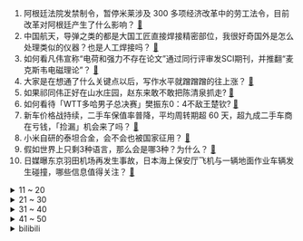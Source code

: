 1. 阿根廷法院发禁制令，暂停米莱涉及 300 多项经济改革中的劳工法令，目前改革对阿根廷产生了什么影响？ [:link:](https://www.zhihu.com/question/638179240)
2. 中国航天，导弹之类的都是大国工匠直接焊接精密部位，我很好奇国外是怎么处理类似的仪器？也是人工焊接吗？ [:link:](https://www.zhihu.com/question/624526537)
3. 如何看凡伟宣称“电荷和强力不存在论文”通过同行评审发SCI期刊，并推翻“麦克斯韦电磁理论”？ [:link:](https://www.zhihu.com/question/637979273)
4. 大家是在想通了什么关键点以后，写作水平就蹭蹭蹭的往上涨？ [:link:](https://www.zhihu.com/question/633733382)
5. 如果祁同伟正好在山水庄园，赵东来敢不敢把陈清泉抓走? [:link:](https://www.zhihu.com/question/637603235)
6. 如何看待「WTT多哈男子总决赛」樊振东0：4不敌王楚钦? [:link:](https://www.zhihu.com/question/638267561)
7. 新车价格战持续，二手车保值率普降，平均周转期超 60 天，超九成二手车商在亏钱，「捡漏」机会来了吗？ [:link:](https://www.zhihu.com/question/638295345)
8. 小米自研的泰坦合金，会不会也被国家征用？ [:link:](https://www.zhihu.com/question/637522115)
9. 假如世界上只剩3种语言，那么会是哪3种？为什么？ [:link:](https://www.zhihu.com/question/20209032)
10. 日媒曝东京羽田机场再发生事故，日本海上保安厅飞机与一辆地面作业车辆发生碰撞，哪些信息值得关注？ [:link:](https://www.zhihu.com/question/638372908)
<details>
<summary>11 ~ 20</summary>

11. 有博主爆料流浪 16 年留美博士曾从事物理研究，发表过 32 篇 SCI，哪些信息值得关注？ [:link:](https://www.zhihu.com/question/638205333)
12. 以色列驻英国大使称支持摧毁整个加沙「日本被美国轰炸完不也好好的」，如何评价该言论？ [:link:](https://www.zhihu.com/question/638336701)
13. 日本石川县宣布进入紧急状态，紧急状态意味着什么？为何这个时间点宣布进入该状态？ [:link:](https://www.zhihu.com/question/638375495)
14. 报道称美国一航班起飞后不久紧急降落，一扇窗户和一部分机身失踪，波音回应正在调查，哪些信息值得关注？ [:link:](https://www.zhihu.com/question/638355271)
15. 学习无效的原因有哪些？ [:link:](https://www.zhihu.com/question/530791286)
16. 日核电站地震受损情况比公布的严重，相关设备的漏油量是原先公布的 5 倍多，有何影响？哪些信息值得关注？ [:link:](https://www.zhihu.com/question/638357968)
17. 为什么佐助后期不用蛇系忍术了? [:link:](https://www.zhihu.com/question/611005792)
18. 电视剧《繁花》第 23-24 集拍得如何？有哪些值得关注的剧情点？ [:link:](https://www.zhihu.com/question/638393222)
19. 如何筛选出适合做科研的学生呢？ [:link:](https://www.zhihu.com/question/638093236)
20. 如果一辈子只吃荤，不吃素会怎样？ [:link:](https://www.zhihu.com/question/637634220)
</details>
<details>
<summary>21 ~ 30</summary>

21. 日本能登地区地震已造成 126 人死亡，后续救援重点有哪些？ [:link:](https://www.zhihu.com/question/638358278)
22. 《权力的游戏》中胖子山姆人聪明，爱读书，为什么他的父亲却鄙视他、憎恨他？ [:link:](https://www.zhihu.com/question/549467833)
23. 大学教授的社会地位如何？ [:link:](https://www.zhihu.com/question/321176129)
24. 如何评价 2024 年 1 月浙江高考首考？ [:link:](https://www.zhihu.com/question/637868939)
25. 羽田机场撞机事故中日航客机的话音记录器已被找到，将为事故调查带来哪些帮助？ [:link:](https://www.zhihu.com/question/638384012)
26. 美国总统拜登开始 2024 年大选竞选活动，有哪些信息值得关注？ [:link:](https://www.zhihu.com/question/638298466)
27. 过去的一年，开源大模型真的比闭源的大模型取得了更多的进展和成就么？ [:link:](https://www.zhihu.com/question/638342075)
28. 小美人鱼为什么不和王子极限一换一，为他付出牺牲献祭，没得到爱的回馈，攒够了失望，救命之恩当以身相许? [:link:](https://www.zhihu.com/question/637905556)
29. 美军一架 B-1 轰炸机试图降落时坠毁，事发时正执行训练任务，具体情况如何？ [:link:](https://www.zhihu.com/question/638173238)
30. 日本专家估算能登半岛地震所致损失或超 8000 亿日元，对于当地经济影响有多大？哪些信息值得关注？ [:link:](https://www.zhihu.com/question/638357977)
</details>
<details>
<summary>31 ~ 40</summary>

31. 美最高法院同意审查科罗拉多州「取消特朗普大选资格」的裁决，释放出哪些信号？ [:link:](https://www.zhihu.com/question/638337996)
32. 日本石川县能登半岛又连发 5.3 级、4.5 级地震，目前情况如何？是否与此前地震有关？ [:link:](https://www.zhihu.com/question/638300544)
33. ChatGPT 大火， AI 时代的到来，我们到底是该焦虑还是该欣喜？ [:link:](https://www.zhihu.com/question/638262790)
34. 2023 德玛西亚杯总决赛 BLG 3:0 击败 JDG 夺得冠军，如何评价这场比赛？ [:link:](https://www.zhihu.com/question/638363682)
35. 美国阿拉斯加航空公司宣布暂时停飞 65 架波音 737 MAX 9 飞机，哪些信息值得关注？ [:link:](https://www.zhihu.com/question/638357366)
36. 3天揽金近60亿！哈尔滨为何能接住这「泼天的富贵」？哈尔滨旅游热会是昙花一现吗？对此你怎么看？ [:link:](https://www.zhihu.com/question/638358330)
37. 宋朝之前连棉被都没有，零下几十度的寒冬，古人是怎么熬过去的？ [:link:](https://www.zhihu.com/question/637934776)
38. 如果能回到高三，你最想给那个时候的自己说什么? [:link:](https://www.zhihu.com/question/633489774)
39. 《繁花》中的「不响」是什么意思？ [:link:](https://www.zhihu.com/question/638335135)
40. 自媒体博主说 HR 让她不要对工作有期待，期待是毒药，你认为打工人到底应不应该在工作当中追逐意义感？ [:link:](https://www.zhihu.com/question/638262931)
</details>
<details>
<summary>41 ~ 50</summary>

41. 过于理性，缺乏感性该如何改变？ [:link:](https://www.zhihu.com/question/638081965)
42. 如果 AI 能够完美复制人类情感和意识，你会愿意与之建立亲密情感关系吗？ [:link:](https://www.zhihu.com/question/638178079)
43. 中基协一周发布 27 张纪律处分，竟有私募挪用基金财产出国旅游、报商学院，如何看待此事？ [:link:](https://www.zhihu.com/question/638295330)
44. 朝鲜媒体证实朝鲜人民军 5 日上午进行海军实弹射击演习，哪些信息值得关注？ [:link:](https://www.zhihu.com/question/638216583)
45. 如何看待全开源的斯坦福Mobile ALOHA机器人？ [:link:](https://www.zhihu.com/question/638294654)
46. 为什么在罗马帝国时期，高卢等农业条件优异的地区没有得到充分的开发？ [:link:](https://www.zhihu.com/question/637991308)
47. 如何评价电视剧《鸣龙少年》大结局？ [:link:](https://www.zhihu.com/question/638391357)
48. 如何看待出厂两个月的波音737max-9在空中掉落舱门？ [:link:](https://www.zhihu.com/question/638335225)
49. 为什么跑步时身体要上下移动？ [:link:](https://www.zhihu.com/question/638000338)
50. 当一个中年人失去所有的时候，还有东山再起的可能吗？ [:link:](https://www.zhihu.com/question/431766174)
</details><details>
<summary>bilibili</summary>

</details>